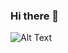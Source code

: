 ### Hi there 👋
![Alt Text](https://media0.giphy.com/media/v1.Y2lkPTc5MGI3NjExaW1xenFvdW0zODZjM3M1MHhoMDBnemwxY2dtZjBqMnhpNndod2gydyZlcD12MV9pbnRlcm5hbF9naWZfYnlfaWQmY3Q9Zw/26BGIqWh2R1fi6JDa/giphy.gif)
<!--
**myturnthistime/myturnthistime** is a ✨ _special_ ✨ repository because its `README.md` (this file) appears on your GitHub profile.

Here are some ideas to get you started:

- 🔭 I’m currently working on ...
- 🌱 I’m currently learning ...
- 👯 I’m looking to collaborate on ...
- 🤔 I’m looking for help with ...
- 💬 Ask me about ...
- 📫 How to reach me: ...
- 😄 Pronouns: ...
- ⚡ Fun fact: ...
-->
